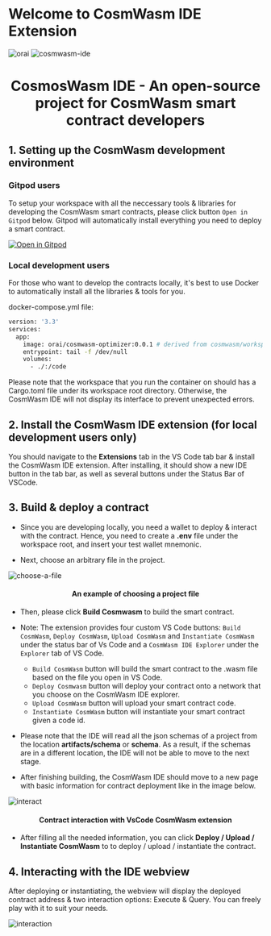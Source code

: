 # Welcome to CosmWasm IDE Extension

![orai](https://raw.githubusercontent.com/oraichain/vscode-cosmwasm/docs/contributing/public/logo-128.png)
![cosmwasm-ide](https://raw.githubusercontent.com/oraichain/vscode-cosmwasm/docs/contributing/public/cosmos-ide.png)

<h1 align="center">
    CosmosWasm IDE - An open-source project for CosmWasm smart contract developers  
</h1>

## 1. Setting up the CosmWasm development environment

### Gitpod users

To setup your workspace with all the neccessary tools & libraries for developing the CosmWasm smart contracts, please click button ```Open in Gitpod``` below. Gitpod will automatically install everything you need to deploy a smart contract.

[![Open in Gitpod](https://gitpod.io/button/open-in-gitpod.svg)](https://gitpod.io/#https://github.com/oraichain/cosmwasm-gitpod)

### Local development users

For those who want to develop the contracts locally, it's best to use Docker to automatically install all the libraries & tools for you.

docker-compose.yml file:

```bash
version: '3.3'
services:
  app:
    image: orai/cosmwasm-optimizer:0.0.1 # derived from cosmwasm/workspace-optimizer:0.12.6. Source: https://github.com/CosmWasm/rust-optimizer
    entrypoint: tail -f /dev/null
    volumes:
      - ./:/code
```

Please note that the workspace that you run the container on should has a Cargo.toml file under its workspace root directory. Otherwise, the CosmWasm IDE will not display its interface to prevent unexpected errors.

## 2. Install the CosmWasm IDE extension (for local development users only)

You should navigate to the **Extensions** tab in the VS Code tab bar & install the CosmWasm IDE extension. After installing, it should show a new IDE button in the tab bar, as well as several buttons under the Status Bar of VSCode.

## 3. Build & deploy a contract

- Since you are developing locally, you need a wallet to deploy & interact with the contract. Hence, you need to create a **.env** file under the workspace root, and insert your test wallet mnemonic. 

- Next, choose an arbitrary file in the project.

![choose-a-file](https://raw.githubusercontent.com/oraichain/cosmwasm-gitpod/master/docs/assets/choose-a-file.png)

<h4 align="center">
    An example of choosing a project file
</h4>

- Then, please click **Build Cosmwasm** to build the smart contract.

* Note: The extension provides four custom VS Code buttons: ```Build CosmWasm```,  ```Deploy CosmWasm```, ```Upload CosmWasm``` and ```Instantiate CosmWasm``` under the status bar of Vs Code and a ```CosmWasm IDE Explorer``` under the ```Explorer``` tab of VS Code.

  - ```Build CosmWasm``` button will build the smart contract to the .wasm file based on the file you open in VS Code.
  - ```Deploy Cosmwasm``` button will deploy your contract onto a network that you choose on the CosmWasm IDE explorer.
  - ```Upload CosmWasm``` button will upload your smart contract code.
  - ```Instantiate CosmWasm``` button will instantiate your smart contract given a code id.

* Please note that the IDE will read all the json schemas of a project from the location **artifacts/schema** or **schema**. As a result, if the schemas are in a different location, the IDE will not be able to move to the next stage.

- After finishing building, the CosmWasm IDE should move to a new page with basic information for contract deployment like in the image below.

![interact](https://raw.githubusercontent.com/oraichain/cosmwasm-gitpod/master/docs/assets/interact.png)

<h4 align="center">
    Contract interaction with VsCode CosmWasm extension
</h4>

- After filling all the needed information, you can click **Deploy / Upload / Instantiate CosmWasm** to to deploy / upload / instantiate the contract.

## 4. Interacting with the IDE webview

After deploying or instantiating, the webview will display the deployed contract address & two interaction options: Execute & Query. You can freely play with it to suit your needs.

![interaction](https://raw.githubusercontent.com/oraichain/cosmwasm-gitpod/master/docs/assets/interaction.png)
```